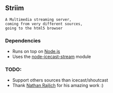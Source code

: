 ## Striim

    A Multimedia streaming server,
    coming from very different sources,
    going to the html5 browser

### Dependencies
  * Runs on top on [Node.js](nodejs.org)
  * Uses the [node-icecast-stream](https://github.com/TooTallNate/node-icecast-stack) module


### TODO:
  * Support others sources than icecast/shoutcast
  * Thank [Nathan Rajlich](https://github.com/TooTallNate) for his amazing work :)
